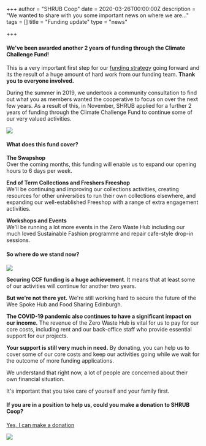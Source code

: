 +++
author = "SHRUB Coop"
date = 2020-03-26T00:00:00Z
description = "We wanted to share with you some important news on where we are..."
tags = []
title = "Funding update"
type = "news"

+++
#### We've been awarded another 2 years of funding through the Climate Challenge Fund!

This is a very important first step for our [funding strategy](https://www.shrubcoop.org/can-you-help-us/) going forward and its the result of a huge amount of hard work from our funding team. **Thank you to everyone involved.**

During the summer in 2019, we undertook a community consultation to find out what you as members wanted the cooperative to focus on over the next few years. As a result of this, in November, SHRUB applied for a further 2 years of funding through the Climate Challenge Fund to continue some of our very valued activities.

![](https://res.cloudinary.com/shrub-co-op/image/upload/v1587646291/shrubcoop.org/media/5efab7fb-acb7-44b6-ad12-a78eb7c9e637_mz9qqt.png)

#### What does this fund cover?

**The Swapshop**  
Over the coming months, this funding will enable us to expand our opening hours to 6 days per week.

**End of Term Collections and Freshers Freeshop**  
We'll be continuing and improving our collections activities, creating resources for other universities to run their own collections elsewhere, and expanding our well-established Freeshop with a range of extra engagement activities.

**Workshops and Events**  
We'll be running a lot more events in the Zero Waste Hub including our much loved Sustainable Fashion programme and repair cafe-style drop-in sessions.

#### So where do we stand now?

![](https://res.cloudinary.com/shrub-co-op/image/upload/v1587648114/shrubcoop.org/media/c43e79a6-89e4-4d3f-8b78-a646fa0bb3b3_oweq4b.png)

**Securing CCF funding is a huge achievement**. It means that at least some of our activities will continue for another two years.

**But we're not there yet.** We're still working hard to secure the future of the Wee Spoke Hub and Food Sharing Edinburgh.

**The COVID-19 pandemic also continues to have a significant impact on our income.** The revenue of the Zero Waste Hub is vital for us to pay for our core costs, including rent and our back-office staff who provide essential support for our projects.

**Your support is still very much in need.** By donating, you can help us to cover some of our core costs and keep our activities going while we wait for the outcome of more funding applications.

We understand that right now, a lot of people are concerned about their own financial situation.

It's important that you take care of yourself and your family first.

#### If you are in a position to help us, could you make a donation to SHRUB Coop?

[Yes, I can make a donation](https://www.shrubcoop.org/donate/)

![](https://res.cloudinary.com/shrub-co-op/image/upload/v1587646417/shrubcoop.org/media/35302d9a-94d9-419a-88ea-4cbdfff756cc_s30l2a.png)